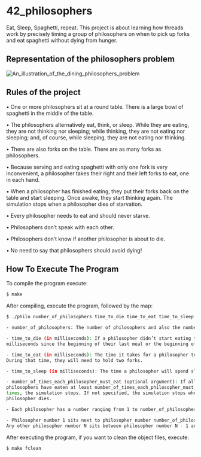 # 42_philosophers

Eat, Sleep, Spaghetti, repeat. This project is about learning how threads work by precisely timing a group of 
philosophers on when to pick up forks and eat spaghetti without dying from hunger.

## Representation of the philosophers problem
![An_illustration_of_the_dining_philosophers_problem](https://github.com/t-pereira06/42_philosophers/assets/118270669/b6a00195-734b-4fcd-8de4-9b6ad762a964)


## Rules of the project
• One or more philosophers sit at a round table.
There is a large bowl of spaghetti in the middle of the table.

• The philosophers alternatively eat, think, or sleep.
While they are eating, they are not thinking nor sleeping;
while thinking, they are not eating nor sleeping;
and, of course, while sleeping, they are not eating nor thinking.

• There are also forks on the table. There are as many forks as philosophers.

• Because serving and eating spaghetti with only one fork is very inconvenient, a
philosopher takes their right and their left forks to eat, one in each hand.

• When a philosopher has finished eating, they put their forks back on the table and
start sleeping. Once awake, they start thinking again. The simulation stops when
a philosopher dies of starvation.

• Every philosopher needs to eat and should never starve.

• Philosophers don’t speak with each other.

• Philosophers don’t know if another philosopher is about to die.

• No need to say that philosophers should avoid dying!

## How To Execute The Program
To compile the program execute:
```bash
$ make
```
After compiling, execute the program, followed by the map:
```bash
$ ./philo number_of_philosophers time_to_die time_to_eat time_to_sleep [number_of_times_each_philosopher_must_eat]

- number_of_philosophers: The number of philosophers and also the number of forks.

- time_to_die (in milliseconds): If a philosopher didn’t start eating time_to_die
milliseconds since the beginning of their last meal or the beginning of the simulation, they die.

- time_to_eat (in milliseconds): The time it takes for a philosopher to eat. 
During that time, they will need to hold two forks.

- time_to_sleep (in milliseconds): The time a philosopher will spend sleeping.

- number_of_times_each_philosopher_must_eat (optional argument): If all
philosophers have eaten at least number_of_times_each_philosopher_must_eat
times, the simulation stops. If not specified, the simulation stops when a
philosopher dies.

- Each philosopher has a number ranging from 1 to number_of_philosophers.

- Philosopher number 1 sits next to philosopher number number_of_philosophers.
Any other philosopher number N sits between philosopher number N - 1 and philosopher number N + 1
```
After executing the program, if you want to clean the object files, execute:
```bash
$ make fclean
```
